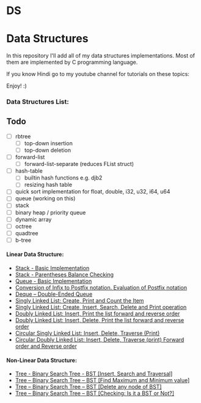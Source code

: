 # DS
# Data Structures

In this repository I'll add all of my data structures implementations. Most of them are implemented by C programming language.

If you know Hindi go to my youtube channel for tutorials on these topics: 

Enjoy! :)

### **Data Structures List:**


## Todo
- [ ] rbtree
   - [ ] top-down insertion
   - [ ] top-down deletion
- [ ] forward-list
  - [ ] forward-list-separate (reduces FList struct)
- [ ] hash-table
   - [ ] builtin hash functions e.g. djb2
   - [ ] resizing hash table
- [ ] quick sort implementation for float, double, i32, u32, i64, u64
- [ ] queue (working on this)
- [ ] stack
- [ ] binary heap / priority queue
- [ ] dynamic array
- [ ] octree
- [ ] quadtree
- [ ] b-tree

#### Linear Data Structure:
- [Stack - Basic Implementation](https://github.com/)
- [Stack - Parentheses Balance Checking](https://github.com)
- [Queue - Basic Implementation](https://github.com/)
- [Conversion of Infix to Postfix notation. Evaluation of Postfix notation](https://github.com/)
- [Deque – Double-Ended Queue](https://github.com/hasancse91/)
- [Singly Linked List: Create, Print and Count the Item](https://github.com)
- [Singly Linked List: Create, Insert, Search, Delete and Print operation](https://github.com/)
- [Doubly Linked List: Insert, Print the list forward and reverse order](https://github.com/)
- [Doubly Linked List: Insert, Delete, Print the list forward and reverse order](https://github.com/)
- [Circular Singly Linked List: Insert, Delete, Traverse (Print)](https://github.com/)
- [Circular Doubly Linked List: Insert, Delete, Traverse (print) Forward order and Reverse order](https://github.com/)

#### Non-Linear Data Structure:
- [Tree - Binary Search Tree - BST [Insert, Search and Traversal]](https://github.com/)
- [Tree – Binary Search Tree – BST [Find Maximum and Minimum value]](https://github.com/)
- [Tree – Binary Search Tree – BST [Delete any node of BST]](https://github.com)
- [Tree – Binary Search Tree – BST [Checking: Is it a BST or Not?]](https://github.com/)
